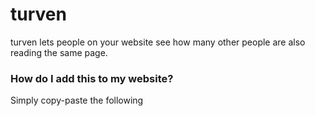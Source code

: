 # turven
turven lets people on your website see how many other people are also reading the same page. 

### How do I add this to my website?

Simply copy-paste the following <script> tag right before the ending </body> tag on your website:

```html
<script src="https://turven.xyz/"></script>
```

### Is this production-ready?

Not really. Enjoy at your own risk.

### Why "turven"?

"turven" is Dutch for "tally".

